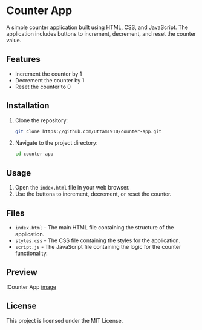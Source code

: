 # Counter App

A simple counter application built using HTML, CSS, and JavaScript. The application includes buttons to increment, decrement, and reset the counter value.

## Features

- Increment the counter by 1
- Decrement the counter by 1
- Reset the counter to 0

## Installation

1. Clone the repository:
    ```bash
    git clone https://github.com/Uttam1910/counter-app.git
    ```
2. Navigate to the project directory:
    ```bash
    cd counter-app
    ```

## Usage

1. Open the `index.html` file in your web browser.
2. Use the buttons to increment, decrement, or reset the counter.

## Files

- `index.html` - The main HTML file containing the structure of the application.
- `styles.css` - The CSS file containing the styles for the application.
- `script.js` - The JavaScript file containing the logic for the counter functionality.

## Preview
!Counter App [image](https://github.com/Uttam1910/counter-app/assets/126397580/ffbee318-2ed9-4eb5-a9ab-1e9846cdba5e)


## License

This project is licensed under the MIT License.


